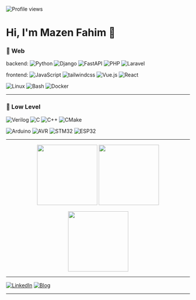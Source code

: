 <p align="left">
  <img src="https://komarev.com/ghpvc/?username=mazen-fahim&label=Profile%20views&style=for-the-badge" alt="Profile views" />
</p>

# Hi, I'm Mazen Fahim 👋

### 🧰 Web

backend: 
![Python](https://img.shields.io/badge/Python-333?logo=python&logoColor=white)
![Django](https://img.shields.io/badge/Django-333?logo=django&logoColor=white)
![FastAPI](https://img.shields.io/badge/FastAPI-333?logo=fastapi&logoColor=white)
![PHP](https://img.shields.io/badge/PHP-333?logo=php&logoColor=white)
![Laravel](https://img.shields.io/badge/Laravel-333?logo=laravel&logoColor=white)

frontend: 
![JavaScript](https://img.shields.io/badge/JavaScript-333?logo=javascript&logoColor=white)
![tailwindcss](https://img.shields.io/badge/tailwindcss-333?logo=tailwindcss&logoColor=white)
![Vue.js](https://img.shields.io/badge/Vue.js-333?logo=vue.js&logoColor=white)
![React](https://img.shields.io/badge/React-333?logo=react&logoColor=white)

![Linux](https://img.shields.io/badge/Linux-333?logo=linux&logoColor=white)
![Bash](https://img.shields.io/badge/Bash-333?logo=bash&logoColor=white)
![Docker](https://img.shields.io/badge/Docker-333?logo=docker&logoColor=white)

---

### 🧰 Low Level

![Verilog](https://img.shields.io/badge/Verilog-333?logo=verilog&logoColor=white)
![C](https://img.shields.io/badge/C-333?logo=c&logoColor=white)
![C++](https://img.shields.io/badge/C++-333?logo=c++&logoColor=white)
![CMake](https://img.shields.io/badge/CMake-333?logo=cmake&logoColor=white)


![Arduino](https://img.shields.io/badge/Arduino-333?logo=arduino&logoColor=white)
![AVR](https://img.shields.io/badge/AVR-333?logo=avr&logoColor=white)
![STM32](https://img.shields.io/badge/STM32-333?logo=stm32&logoColor=white)
![ESP32](https://img.shields.io/badge/ESP32-333?logo=esp32&logoColor=white)

---

<p align="center">
  <img src="https://github-readme-stats.vercel.app/api?username=mazen-fahim&show_icons=true&include_all_commits=true" height="165" />
  <img src="https://github-readme-streak-stats.herokuapp.com/?user=mazen-fahim" height="165" />
</p>

<p align="center">
<img src="https://github-readme-stats.vercel.app/api/top-langs/?username=mazen-fahim&layout=compact" height="165" />
</p>

---

[![LinkedIn](https://img.shields.io/badge/LinkedIn-0077B5?style=for-the-badge&logo=linkedin&logoColor=white)](https://www.linkedin.com/in/mazenfahim/)
[![Blog](https://img.shields.io/badge/Blog-000000?style=for-the-badge&logo=hashnode&logoColor=white)](https://mazen-blog.netlify.app/)

---

